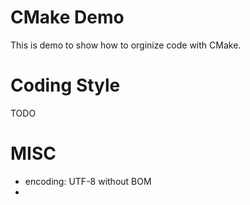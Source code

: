 # CMake Demo

This is demo to show how to orginize code with CMake.



# Coding Style
TODO


# MISC
* encoding: UTF-8 without BOM
* 
